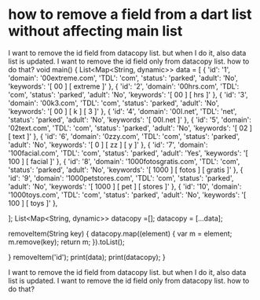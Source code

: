 
# how to remove a field from a dart list without affecting main list

I want to remove the id field from datacopy list. but when I do it, also data list is updated. I want to remove the id field only from datacopy list. how to do that?
void main() {
List<Map<String, dynamic>> data = [
  {
    'id': '1',
    'domain': '00extreme.com',
    'TDL': 'com',
    'status': 'parked',
    'adult': 'No',
    'keywords': '[ 00 ] [ extreme ]'
  },
  {
    'id': '2',
    'domain': '00hrs.com',
    'TDL': 'com',
    'status': 'parked',
    'adult': 'No',
    'keywords': '[ 00 ] [ hrs ]'
  },
  {
    'id': '3',
    'domain': '00k3.com',
    'TDL': 'com',
    'status': 'parked',
    'adult': 'No',
    'keywords': '[ 00 ] [ k ] [ 3 ]'
  },
  {
    'id': '4',
    'domain': '00I.net',
    'TDL': 'net',
    'status': 'parked',
    'adult': 'No',
    'keywords': '[ 00I.net ]'
  },
  {
    'id': '5',
    'domain': '02text.com',
    'TDL': 'com',
    'status': 'parked',
    'adult': 'No',
    'keywords': '[ 02 ] [ text ]'
  },
  {
    'id': '6',
    'domain': '0zzy.com',
    'TDL': 'com',
    'status': 'parked',
    'adult': 'No',
    'keywords': '[ 0 ] [ zz ] [ y ]'
  },
  {
    'id': '7',
    'domain': '100facial.com',
    'TDL': 'com',
    'status': 'parked',
    'adult': 'Yes',
    'keywords': '[ 100 ] [ facial ]'
  },
   {
    'id': '8',
    'domain': '1000fotosgratis.com',
    'TDL': 'com',
    'status': 'parked',
    'adult': 'No',
    'keywords': '[ 1000 ] [ fotos ] [ gratis ]'
  },
   {
    'id': '9',
    'domain': '1000petstores.com',
    'TDL': 'com',
    'status': 'parked',
    'adult': 'No',
    'keywords': '[ 1000 ] [ pet ] [ stores ]'
  },
   {
    'id': '10',
    'domain': '1000toys.com',
    'TDL': 'com',
    'status': 'parked',
    'adult': 'No',
    'keywords': '[ 100 ] [ toys ]'
  },

];
  List<Map<String, dynamic>> datacopy =[];
  datacopy = [...data];

  removeItem(String key) {
   datacopy.map((element) {
      var m = element;
      m.remove(key);
      return m;
    }).toList();
    
  }
  removeItem('id');
  print(data);
  print(datacopy);
}

I want to remove the id field from datacopy list. but when I do it, also data list is updated. I want to remove the id field only from datacopy list. how to do that?

        
